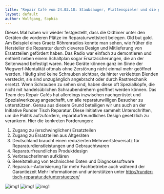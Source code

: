 ```yaml
---
title: "Repair Café vom 24.03.18: Staubsauger, Plattenspieler und die guten alten Röhrenradios:"
layout: default
author: Wolfgang, Sophia
---
```


Dieses Mal haben wir wieder festgestellt, dass die Oldtimer unter den Geräten die vorderen Plätze im Reparaturwettstreit belegen. Old but gold. Am Beispiel eines Graetz Röhrenradios konnte man sehen, wie früher die Hersteller die Reparatur durch cleveres Design und Mitlieferung von Ersatzteilen gefördert haben. Das Radio war einfach zu demontieren und enthielt neben einem Schaltplan sogar Ersatzsicherungen, die an der Seitenwand befestigt waren.
Neue Geräte können ganz im Sinne der Wegwerf-Mentalität oftmals ohne Zerstörung nicht einmal mehr geöffnet werden. Häufig sind keine Schrauben sichtbar, da hinter verklebten Blenden versteckt, sie sind unzugänglich angebracht oder durch Rastmechanik ersetzt. Wenn Schrauben zu sehen sind, haben diese oft Spezialköpfe, die nicht mit handelsüblichen Schraubendrehern geöffnet werden können. 
Das Team des Repair Cafés hat allerdings inzwischen nachgerüstet und Spezialwerkzeug angeschafft, um alle reparaturwilligen Besucher zu unterstützen.
Genau aus diesem Grund beteiligen wir uns auch an der Initiative Runder Tisch Reparatur. Diese Initiative sammelt Unterschriften, um die Politik aufzufordern, reparaturfreundliches Design gesetzlich zu verankern.
Hier die konkreten Forderungen:
1.	Zugang zu (erschwinglichen) Ersatzteilen 
2.	Zugang zu Ersatzteilen aus Altgeräten
3.	Deutschland braucht einen reduzierten Mehrwertsteuersatz für Reparaturdienstleistungen und Gebrauchtwaren
4.	Reparaturfreundliches Produktdesign
5.	VerbraucherInnen aufklären
6.	Bereitstellung von technischen Daten und Diagnosesoftware
7.	Reparatur-Autorisierung für mehr Fachbetriebe auch während der Garantiezeit
Mehr Informationen und unterstützen unter 
http://runder-tisch-reparatur.de/unterstuetzen/ 


![img1](/assets/pictures/2018-März-01.jpg)
![img1](/assets/pictures/2018-März-02.jpg)
![img1](/assets/pictures/2018-März-03.jpg)
